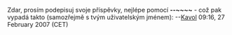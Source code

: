 Zdar, prosím podepisuj svoje příspěvky, nejlépe pomocí **--\~\~\~\~** -
což pak vypadá takto (samozřejmě s tvým uživatelským jménem):
--[Kavol](User:Kavol "wikilink") 09:16, 27 February 2007 (CET)